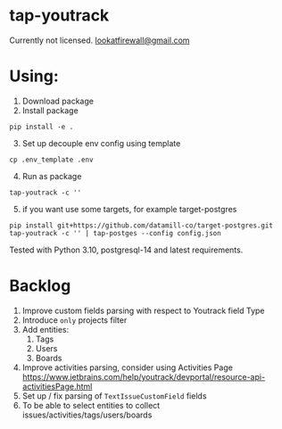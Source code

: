 # tap-youtrack
Currently not licensed.
lookatfirewall@gmail.com

# Using:
1. Download package
2. Install package 
```
pip install -e .
```

3. Set up decouple env config using template
```
cp .env_template .env
```
4. Run as package
```
tap-youtrack -c ''
```

5. if you want use some targets, for example target-postgres
```
pip install git+https://github.com/datamill-co/target-postgres.git
tap-youtrack -c '' | tap-postges --config config.json
```

Tested with Python 3.10, postgresql-14 and latest requirements.


# Backlog 

1. Improve custom fields parsing with respect to Youtrack field Type 
2. Introduce `only` projects filter 
3. Add entities:
   1. Tags 
   2. Users
   3. Boards 
4. Improve activities parsing, consider using Activities Page https://www.jetbrains.com/help/youtrack/devportal/resource-api-activitiesPage.html
5. Set up / fix parsing of `TextIssueCustomField` fields
6. To be able to select entities to collect issues/activities/tags/users/boards 
